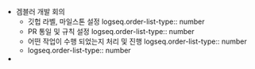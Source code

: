 - 겜블러 개발 회의
	- 깃헙 라벨, 마일스톤 설정
	  logseq.order-list-type:: number
	- PR 통일 및 규칙 설정
	  logseq.order-list-type:: number
	- 어떤 작업이 수행 되었는지 처리 및 진행
	  logseq.order-list-type:: number
	- logseq.order-list-type:: number
-